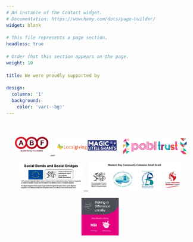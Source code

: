 ```yaml
---
# An instance of the Contact widget.
# Documentation: https://wowchemy.com/docs/page-builder/
widget: blank

# This file represents a page section.
headless: true

# Order that this section appears on the page.
weight: 10

title: We were proudly supported by

design:
  columns: '1'
  background:
    color: 'var(--bg)'
---
```


<br/>

<br/>

<div style="margin-top: 0; text-align:center;">
<a href="https://www.austinbaileyfoundation.charity/" target="_blank"><img src="ABF-LOGO.png" alt="ABF-logo" width="20%" style="display:inline;"/>&nbsp;&nbsp;&nbsp;<a href="https://localgiving.org/magic-little-grants/" target="_blank"><img src="LocalgivingLogo.png" alt="Localgiving-logo" width="34%" style="display:inline;"/></a>&nbsp;&nbsp;&nbsp;<a href="https://www.poblgroup.co.uk/pobl-trust/" target="_blank"><img src="Pobl.png" alt="Pobl-logo" width="34%" style="display:inline;"/></a>
</div>

<br/>

<div style="margin-top: 0; text-align:center;"><a href="https://www.gov.wales/" target="_blank"><img src="SocialBridges.png" alt="WG-logo" width="35%"  style="display:inline; text-align:center;"/>&nbsp;&nbsp;&nbsp;<a href="https://www.swansea.gov.uk/article/20077/Western-Bay-Community-Cohesion-small-grants-fund-2022--2023-terms-and-conditions" target="_blank"><img src="WesternBay.png" alt="WesternBay-logo" width="50%" style="display:inline; text-align:center;"/>
</div>

<br/>

<div style="margin-top: 0; text-align:center;">
<a href="https://www.nisalocally.co.uk/corporate/corporate-social-responsibility/making-a-difference-locally/" target="_blank"><img src="MADL.jpg" alt="MADL-logo" width="20%"  style="display:inline; text-align:center;"/></a>

</div>



